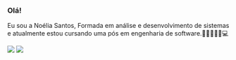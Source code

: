 ### Olá!
 Eu sou a Noélia Santos, Formada em análise e desenvolvimento de sistemas e atualmente estou cursando uma pós em engenharia de software.👩🏽👩🏽‍💻💻



  <a href="https://instagram.com/noeliasantos264" target="_blank"><img src="https://img.shields.io/badge/-Instagram-%23E4405F?style=for-the-badge&logo=instagram&logoColor=white" target="_blank"></a>
  <a href = "mailto:noeliasantos264@gmail.com"><img src="https://img.shields.io/badge/-Gmail-%23333?style=for-the-badge&logo=gmail&logoColor=white" target="_blank"></a> 

<!--
**NoeliaSanto/NoeliaSanto** is a ✨ _special_ ✨ repository because its `README.md` (this file) appears on your GitHub profile.

Here are some ideas to get you started:

- 🔭 I’m currently working on ...
- 🌱 I’m currently learning ...
- 👯 I’m looking to collaborate on ...
- 🤔 I’m looking for help with ...
- 💬 Ask me about ...
- 📫 How to reach me: ...
- 😄 Pronouns: ...
- ⚡ Fun fact: ...
-->
